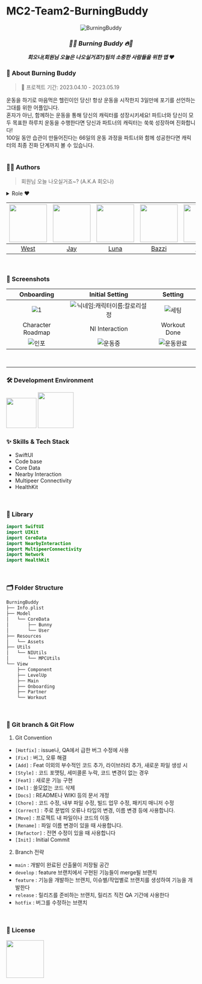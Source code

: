 # MC2-Team2-BurningBuddy

<div align="center">
 <img alt="BurningBuddy" src="https://github.com/DeveloperAcademy-POSTECH/MC2-Team2-BurningBuddy/assets/97583162/2b51780e-0e2b-4538-ba58-f5f936bfd610">

 ### _**🐰🔥 Burning Buddy 🔥🐰**_
 _**회오나(회원님 오늘은 나오실거죠?)팀의 소중한 사람들을 위한 앱 ❤️**_ 
 </div>
 
 
### 🐰 About Burning Buddy
> 📅 프로젝트 기간: 2023.04.10 - 2023.05.19


운동을 하기로 마음먹은 헬린이인 당신! 항상 운동을 시작한지 3일만에 포기를 선언하는 그대를 위한 어플입니다.<br>
혼자가 아닌, 함께하는 운동을 통해 당신의 캐릭터를 성장시키세요! 파트너와 당신이 모두 목표한 하루치 운동을 수행한다면
당신과 파트너의 캐릭터는 쑥쑥 성장하며 진화합니다!<br>
100일 동안 습관이 만들어진다는 66일의 운동 과정을 파트너와 함께 성공한다면 캐릭터의 최종 진화 단계까지 볼 수 있습니다.
<br>
<br>
 
 ### 🧑‍💻 Authors
> 회원님 오늘 나오실거죠~? (A.K.A 회오나)

<details>
<summary>Role ♥️</summary>
<div>

- West, Luna: `NearByInteraction`, `MultiPeerConnectivity`, `Network`, `CoreData`
- Bazzi, Muho: `View`, `CoreData`
- Jay: `HealthKit`, `Animation`
- Yena: `UI Design`

</div>
</details>

|[<img src="https://github.com/kpk0616.png" width="100px">](https://github.com/kpk0616)|[<img src="https://github.com/jay1261.png" width="100px">](https://github.com/jay1261)|[<img src="https://github.com/bokoo14.png" width="100px">](https://github.com/bokoo14)|[<img src="https://github.com/DhKimy.png" width="100px">](https://github.com/DhKimy)|[<img src="https://github.com/yeeun223.png" width="100px">](https://github.com/yeeun223)|[<img src="https://github.com/Hanyeonggyun.png" width="100px">](https://github.com/Hanyeonggyun)|  
|:----:|:----:|:----:|:----:|:----:|:----:|
|[West](https://github.com/kpk0616)|[Jay](https://github.com/jay1261)|[Luna](https://github.com/bokoo14)|[Bazzi](https://github.com/DhKimy)|[Yena](https://github.com/yeeun223)|[Muho](https://github.com/Hanyeonggyun)|
<br>

 ### 📱 Screenshots
|Onboarding|Initial Setting|Setting|
|:-:|:-:|:-:|
|![1](https://github.com/DeveloperAcademy-POSTECH/MC2-Team2-BurningBuddy/assets/70744494/9ed3be2b-5694-4c48-8f70-315d099cd84a)|![닉네임:캐릭터이름:칼로리설정](https://github.com/DeveloperAcademy-POSTECH/MC2-Team2-BurningBuddy/assets/70744494/1733bc6e-8282-4bdd-8760-966c649b9ce5)|![세팅](https://github.com/DeveloperAcademy-POSTECH/MC2-Team2-BurningBuddy/assets/70744494/c513a6d9-3a87-4823-ab0a-a41178ecafca)|
|Character Roadmap|NI Interaction|Workout Done|
|![인포](https://github.com/DeveloperAcademy-POSTECH/MC2-Team2-BurningBuddy/assets/70744494/e0a9fbfe-6c9f-4054-8c7e-f4bda4d3454c)|![운동중](https://github.com/DeveloperAcademy-POSTECH/MC2-Team2-BurningBuddy/assets/70744494/42b87679-ebf2-4a2e-8a64-789882c0a8a2)|![운동완료](https://github.com/DeveloperAcademy-POSTECH/MC2-Team2-BurningBuddy/assets/70744494/a5dc3860-81a5-4988-85fb-85bd2cdb46ac)|
<br>

---
### 🛠 Development Environment
<img width="80" src="https://img.shields.io/badge/IOS-16%2B-silver"> <img width="95" src="https://img.shields.io/badge/Xcode-14.3-blue">
<br>

### :sparkles: Skills & Tech Stack
* SwiftUI
* Code base
* Core Data
* Nearby Interaction
* Multipeer Connectivity
* HealthKit
<br>

### 🎁 Library
```swift
import SwiftUI
import UIKit
import CoreData
import NearbyInteraction
import MultipeerConnectivity
import Network
import HealthKit
```
<br>

### 🗂 Folder Structure
```swift
BurningBuddy
├── Info.plist
├── Model
│   └── CoreData
│       ├── Bunny
│       └── User
├── Resources
│   └── Assets
├── Utils
│   └── NIUtils
│       └── MPCUtils
└── View
    ├── Component
    ├── LevelUp
    ├── Main
    ├── Onboarding
    ├── Partner
    └── Workout
```
<br>
 
### 🔀 Git branch & Git Flow
1. Git Convention
  - `[Hotfix]` : issue나, QA에서 급한 버그 수정에 사용
  - `[Fix]` : 버그, 오류 해결
  - `[Add]` : Feat 이외의 부수적인 코드 추가, 라이브러리 추가, 새로운 파일 생성 시
  - `[Style]` : 코드 포맷팅, 세미콜론 누락, 코드 변경이 없는 경우
  - `[Feat]` : 새로운 기능 구현
  - `[Del]` : 쓸모없는 코드 삭제
  - `[Docs]` : README나 WIKI 등의 문서 개정
  - `[Chore]` : 코드 수정, 내부 파일 수정, 빌드 업무 수정, 패키지 매니저 수정
  - `[Correct]` : 주로 문법의 오류나 타입의 변경, 이름 변경 등에 사용합니다.
  - `[Move]` : 프로젝트 내 파일이나 코드의 이동
  - `[Rename]` : 파일 이름 변경이 있을 때 사용합니다.
  - `[Refactor]` : 전면 수정이 있을 때 사용합니다
  - `[Init]` : Initial Commit
2. Branch 전략
  - `main` : 개발이 완료된 산출물이 저장될 공간
  - `develop` : feature 브랜치에서 구현된 기능들이 merge될 브랜치
  - `feature` : 기능을 개발하는 브랜치, 이슈별/작업별로 브랜치를 생성하여 기능을 개발한다
  - `release` : 릴리즈를 준비하는 브랜치, 릴리즈 직전 QA 기간에 사용한다
  - `hotfix` : 버그를 수정하는 브랜치
<br>

### :lock_with_ink_pen: License
<img width="100" src="https://img.shields.io/badge/MIT License-2.0-yellow">
<br><br>
